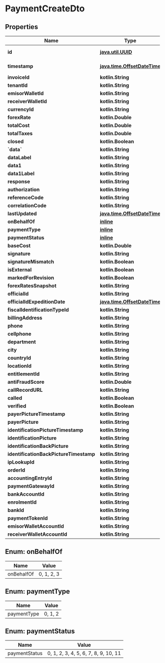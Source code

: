 
# PaymentCreateDto

## Properties
| Name | Type | Description | Notes |
| ------------ | ------------- | ------------- | ------------- |
| **id** | [**java.util.UUID**](java.util.UUID.md) |  |  [optional] [readonly] |
| **timestamp** | [**java.time.OffsetDateTime**](java.time.OffsetDateTime.md) |  |  [optional] [readonly] |
| **invoiceId** | **kotlin.String** |  |  [optional] |
| **tenantId** | **kotlin.String** |  |  [optional] |
| **emisorWalletId** | **kotlin.String** |  |  [optional] |
| **receiverWalletId** | **kotlin.String** |  |  [optional] |
| **currencyId** | **kotlin.String** |  |  [optional] |
| **forexRate** | **kotlin.Double** |  |  [optional] |
| **totalCost** | **kotlin.Double** |  |  [optional] |
| **totalTaxes** | **kotlin.Double** |  |  [optional] |
| **closed** | **kotlin.Boolean** |  |  [optional] |
| **&#x60;data&#x60;** | **kotlin.String** |  |  [optional] |
| **dataLabel** | **kotlin.String** |  |  [optional] |
| **data1** | **kotlin.String** |  |  [optional] |
| **data1Label** | **kotlin.String** |  |  [optional] |
| **response** | **kotlin.String** |  |  [optional] |
| **authorization** | **kotlin.String** |  |  [optional] |
| **referenceCode** | **kotlin.String** |  |  [optional] |
| **correlationCode** | **kotlin.String** |  |  [optional] |
| **lastUpdated** | [**java.time.OffsetDateTime**](java.time.OffsetDateTime.md) |  |  [optional] |
| **onBehalfOf** | [**inline**](#OnBehalfOf) |  |  [optional] |
| **paymentType** | [**inline**](#PaymentType) |  |  [optional] |
| **paymentStatus** | [**inline**](#PaymentStatus) |  |  [optional] |
| **baseCost** | **kotlin.Double** |  |  [optional] |
| **signature** | **kotlin.String** |  |  [optional] |
| **signatureMismatch** | **kotlin.Boolean** |  |  [optional] |
| **isExternal** | **kotlin.Boolean** |  |  [optional] |
| **markedForRevision** | **kotlin.Boolean** |  |  [optional] |
| **forexRatesSnapshot** | **kotlin.String** |  |  [optional] |
| **officialId** | **kotlin.String** |  |  [optional] |
| **officialIdExpeditionDate** | [**java.time.OffsetDateTime**](java.time.OffsetDateTime.md) |  |  [optional] |
| **fiscalIdentificationTypeId** | **kotlin.String** |  |  [optional] |
| **billingAddress** | **kotlin.String** |  |  [optional] |
| **phone** | **kotlin.String** |  |  [optional] |
| **cellphone** | **kotlin.String** |  |  [optional] |
| **department** | **kotlin.String** |  |  [optional] |
| **city** | **kotlin.String** |  |  [optional] |
| **countryId** | **kotlin.String** |  |  [optional] |
| **locationId** | **kotlin.String** |  |  [optional] |
| **entitlementId** | **kotlin.String** |  |  [optional] |
| **antiFraudScore** | **kotlin.Double** |  |  [optional] |
| **callRecordURL** | **kotlin.String** |  |  [optional] |
| **called** | **kotlin.Boolean** |  |  [optional] |
| **verified** | **kotlin.Boolean** |  |  [optional] |
| **payerPictureTimestamp** | **kotlin.String** |  |  [optional] |
| **payerPicture** | **kotlin.String** |  |  [optional] |
| **identificationPictureTimestamp** | **kotlin.String** |  |  [optional] |
| **identificationPicture** | **kotlin.String** |  |  [optional] |
| **identificationBackPicture** | **kotlin.String** |  |  [optional] |
| **identificationBackPictureTimestamp** | **kotlin.String** |  |  [optional] |
| **ipLookupId** | **kotlin.String** |  |  [optional] |
| **orderId** | **kotlin.String** |  |  [optional] |
| **accountingEntryId** | **kotlin.String** |  |  [optional] |
| **paymentGatewayId** | **kotlin.String** |  |  [optional] |
| **bankAccountId** | **kotlin.String** |  |  [optional] |
| **enrolmentId** | **kotlin.String** |  |  [optional] |
| **bankId** | **kotlin.String** |  |  [optional] |
| **paymentTokenId** | **kotlin.String** |  |  [optional] |
| **emisorWalletAccountId** | **kotlin.String** |  |  [optional] |
| **receiverWalletAccountId** | **kotlin.String** |  |  [optional] |


<a id="OnBehalfOf"></a>
## Enum: onBehalfOf
| Name | Value |
| ---- | ----- |
| onBehalfOf | 0, 1, 2, 3 |


<a id="PaymentType"></a>
## Enum: paymentType
| Name | Value |
| ---- | ----- |
| paymentType | 0, 1, 2 |


<a id="PaymentStatus"></a>
## Enum: paymentStatus
| Name | Value |
| ---- | ----- |
| paymentStatus | 0, 1, 2, 3, 4, 5, 6, 7, 8, 9, 10, 11 |



